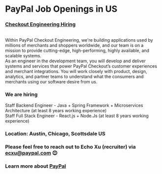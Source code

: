 # PayPal Job Openings in US
### [Checkout Engineering Hiring](https://github.com/Echoxu101/PayPal---Job-Openings/blob/master/AI%20Engineer.MD)
  <br />  Within PayPal Checkout Engineering, we're building applications used by millions of merchants and shoppers worldwide, and our team is on a mission to provide cutting-edge, high-performing, highly available, and scalable systems. 
  <br />  As an engineer in the development team, you will develop and deliver systems and services that power PayPal Checkout’s customer experiences and merchant integrations. You will work closely with product, design, analytics, and partner teams to understand what the consumers and merchants using our software desire from us.
  
### We are hiring 
Staff Backend Engineer - Java + Spring Framework + Microservices Architecture (at least 8 years working experience)
<br /> Staff Full Stack Engineer - React.js + Node.Js (at least 8 years working experience)

### Location: Austin, Chicago, Scottsdale US



### Please feel free to reach out to Echo Xu (recruiter) via ecxu@paypal.com 😊

### Learn more about [PayPal](https://www.paypal.com/us/webapps/mpp/about)
